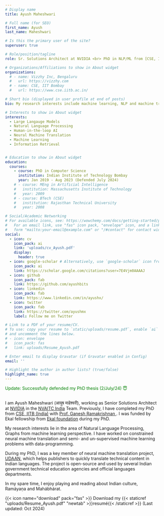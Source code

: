 ```yaml
---
# Display name
title: Ayush Maheshwari

# Full name (for SEO)
first_name: Ayush
last_name: Maheshwari

# Is this the primary user of the site?
superuser: true

# Role/position/tagline
role: Sr. Solutions Architect at NVIDIA <br> PhD in NLP/ML from [CSE, IITB](https://www.cse.iitb.ac.in)

# Organizations/Affiliations to show in About widget
organizations:
  # - name: Vizzhy Inc, Bengaluru
  #   url: https://vizzhy.com
  # - name: CSE, IIT Bombay
  #   url: https://www.cse.iitb.ac.in/

# Short bio (displayed in user profile at end of posts)
bio: My research interests include machine learning, NLP and machine translation.

# Interests to show in About widget
interests:
  - Large Langauge Models
  - Natural Language Processing
  - Human-in-the-loop AI
  - Neural Machine Translation
  - Machine Learning
  - Information Retrieval


# Education to show in About widget
education:
  courses:
    - course: PhD in Computer Science
      institution: Indian Institute of Technology Bombay
      year: Jan 2019 - Aug 2023 (Defended July 2024)
    # - course: MEng in Artificial Intelligence
    #   institution: Massachusetts Institute of Technology
    #   year: 2009
    # - course: BTech (CSE)
    #   institution: Rajasthan Technical University
    #   year: 2008

# Social/Academic Networking
# For available icons, see: https://wowchemy.com/docs/getting-started/page-builder/#icons
#   For an email link, use "fas" icon pack, "envelope" icon, and a link in the
#   form "mailto:your-email@example.com" or "/#contact" for contact widget.
social:
  - icon: cv
    icon_pack: ai
    link: 'uploads/cv_Ayush.pdf'
    display:
      header: true
  - icon: google-scholar # Alternatively, use `google-scholar` icon from `ai` icon pack
    icon_pack: ai
    link: https://scholar.google.com/citations?user=7E4Vjm0AAAAJ
  - icon: github
    icon_pack: fab
    link: https://github.com/ayushbits
  - icon: linkedin
    icon_pack: fab
    link: https://www.linkedin.com/in/ayushx/
  - icon: twitter
    icon_pack: fab
    link: https://twitter.com/ayushmx
    label: Follow me on Twitter

# Link to a PDF of your resume/CV.
# To use: copy your resume to `static/uploads/resume.pdf`, enable `ai` icons in `params.yaml`,
# and uncomment the lines below.
# - icon: envelope
#   icon_pack: fas
#   link: uploads/Resume_Ayush.pdf

# Enter email to display Gravatar (if Gravatar enabled in Config)
email: ''

# Highlight the author in author lists? (true/false)
highlight_name: true
---
```

 <span style="color:green">
Update:  Successfully defended my PhD thesis (2/July/24) 😇
</span> 
<br><br>

I am Ayush Maheshwari (आयुष माहेश्वरी), working as Senior Solutions Architect at <a href="https://www.nvidia.com/">NVIDIA</a> in the <a href="https://resources.nvidia.com/en-us-gps-ai-capacity-building/nvaitc-research">NVAITC India</a> Team. Previously, I have completed my PhD from <a href="https://www.cse.iitb.ac.in">CSE, IITB (India)</a> with <a href="https://www.cse.iitb.ac.in/~ganesh"> Prof. Ganesh Ramakrishnan </a>. I was funded by Ekal fellowship from <a href="www.ekal.org">Ekal foundation</a> during my PhD.
<!-- and <a href="https://www.ieor.iitb.ac.in/files/faculty/mhanawal/index.html" target="_blank">Prof. Manjesh Kumar Hanawal</a> -->

My research interests lie in the area of Natural Language Processing, Graphs from machine learning perspective. I have worked on constrained neural machine translation and  semi- and un-supervised machine learning problems with data-programming.

During my PhD, I was a key member of neural machine translation project, <a href="https://udaanproject.org">UDAAN</a>, which helps publishers to quickly translate technical content in Indian languages. The project is open-source and used by several Indian government technical education agencies and official languages departments.

In my spare time, I enjoy playing and reading about Indian culture, Ramáyaṇa and Mahábhárat. <br/>

{{< icon name="download" pack="fas" >}} Download my {{< staticref "uploads/Resume_Ayush.pdf" "newtab" >}}resumé{{< /staticref >}}
(Last updated: Oct 2024)
